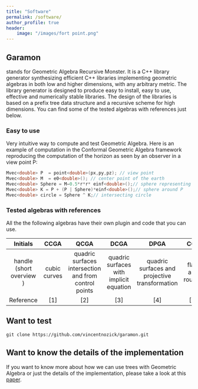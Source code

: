```yaml
---
title: "Software"
permalink: /software/
author_profile: true
header:
    image: "/images/fort point.png"
---
```



## Garamon
stands for Geometric Algebra Recursive Monster. It is a C++ library generator synthesizing efficient C++ libraries implementing geometric algebras in both low and higher dimensions, with any arbitrary metric. The library generator is designed to produce easy to install, easy to use, effective and numerically stable libraries. The design of the libraries is based on a prefix tree data structure and a recursive scheme for high dimensions. You can find some of the tested algebras with references just below.

### Easy to use
Very intuitive way to compute and test Geometric Algebra. Here is an example of computation in the Conformal Geometric Algebra framework reproducing the computation of the horizon as seen by an observer in a view point P:
```cpp
Mvec<double> P  = point<double>(px,py,pz); // view point
Mvec<double> M  = e0<double>(); // center point of the earth
Mvec<double> Sphere = M−0.5*r*r* einf<double>();// sphere representing Earth (center M, radius r)
Mvec<double> K = P + (P | Sphere)*einf<double>();// sphere around P
Mvec<double> circle = Sphere ^ K;// intersecting circle
```

### Tested algebras with references 
All the the following algebras have their own plugin and code that you can use. 

| Initials | CCGA | QCGA | DCGA | DPGA | CGA | STA | PGA |
|:-:|:-:|:-:|:-:|:-:|:-:|:-:|:-:|
| handle (short overview )       | cubic curves | quadric surfaces intersection and from control points | quadric surfaces with implicit equation | quadric surfaces and projective transformation  | flats and rounds | Space-time Algebra | Projective geometry |     
| Reference         | [1] | [2] | [3] | [4] | [5] | [6] | [7] |


## Want to test

```
git clone https://github.com/vincentnozick/garamon.git
```



## Want to know the details of the implementation
If you want to know more about how we can use trees with Geometric Algebra or just the details of the implementation, please take a look at this [paper](https://hal.archives-ouvertes.fr/hal-02196173/document).


